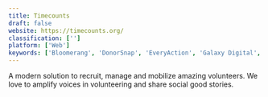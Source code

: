```yaml
---
title: Timecounts
draft: false 
website: https://timecounts.org/
classification: ['']
platform: ['Web']
keywords: ['Bloomerang', 'DonorSnap', 'EveryAction', 'Galaxy Digital', 'GiftWorks', 'Giveffect', 'GovPilot', 'InitLive', 'NewOrg', 'Optimy', 'SignUpGenius', 'Volgistics', 'Volunteer Tracker', 'VolunteerKinetic', 'VolunteerLocal', 'VolunteerMark', 'YourMatch', 'Zoho Creator']
---
```

A modern solution to recruit, manage and mobilize amazing volunteers.  We love to amplify voices in volunteering and share social good stories.